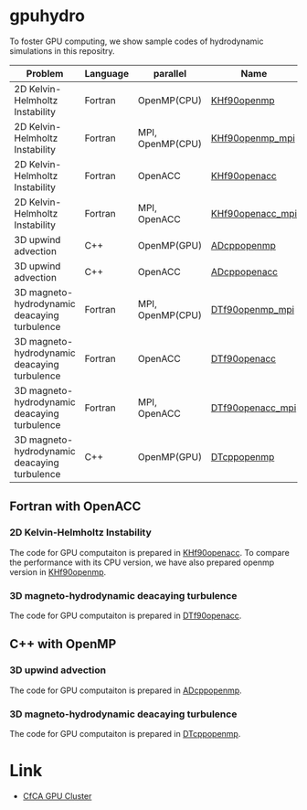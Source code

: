 # gpuhydro
To foster GPU computing, we show sample codes of hydrodynamic simulations in this repositry.

|Problem|Language|parallel|Name|
----|----|----|----
|2D Kelvin-Helmholtz Instability|Fortran|OpenMP(CPU)|[KHf90openmp](KHf90openmp)|
|2D Kelvin-Helmholtz Instability|Fortran|MPI, OpenMP(CPU)|[KHf90openmp_mpi](KHf90openmp_mpi)|
|2D Kelvin-Helmholtz Instability|Fortran|OpenACC|[KHf90openacc](KHf90openacc)|
|2D Kelvin-Helmholtz Instability|Fortran|MPI, OpenACC|[KHf90openacc_mpi](KHf90openacc_mpi)|
|3D upwind advection|C++|OpenMP(GPU)|[ADcppopenmp](ADcppopenmp)|
|3D upwind advection|C++|OpenACC|[ADcppopenacc](ADcppopenacc)|
|3D magneto-hydrodynamic deacaying turbulence|Fortran|MPI, OpenMP(CPU)|[DTf90openmp_mpi](DTf90openmp_mpi)|
|3D magneto-hydrodynamic deacaying turbulence|Fortran|OpenACC|[DTf90openacc](DTf90openacc)|
|3D magneto-hydrodynamic deacaying turbulence|Fortran|MPI, OpenACC|[DTf90openacc_mpi](DTf90openacc_mpi)|
|3D magneto-hydrodynamic deacaying turbulence|C++|OpenMP(GPU)|[DTcppopenmp](DTcppopenmp)|


## Fortran with OpenACC

### 2D Kelvin-Helmholtz Instability
The code for GPU computaiton is prepared in [KHf90openacc](KHf90openacc). To compare the performance with its CPU version, we have also prepared  openmp version in [KHf90openmp](KHf90openmp).

### 3D magneto-hydrodynamic deacaying turbulence
The code for GPU computaiton is prepared in [DTf90openacc](DTf90openacc).

## C++ with OpenMP

### 3D upwind advection
The code for GPU computaiton is prepared in [ADcppopenmp](ADcppopenmp).

### 3D magneto-hydrodynamic deacaying turbulence
The code for GPU computaiton is prepared in [DTcppopenmp](DTcppopenmp).

# Link
- [CfCA GPU Cluster](https://www.cfca.nao.ac.jp/gpgpu)
